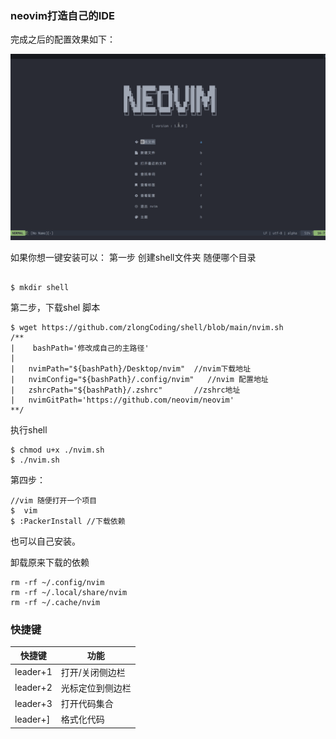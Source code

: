 ### neovim打造自己的IDE
完成之后的配置效果如下：

![预览](./images.gif)


如果你想一键安装可以：
第一步
创建shell文件夹 随便哪个目录
```

$ mkdir shell
```
第二步，下载shel 脚本
```
$ wget https://github.com/zlongCoding/shell/blob/main/nvim.sh
/**
|    bashPath='修改成自己的主路径' 
|  
|   nvimPath="${bashPath}/Desktop/nvim"  //nvim下载地址
|   nvimConfig="${bashPath}/.config/nvim"   //nvim 配置地址
|   zshrcPath="${bashPath}/.zshrc"       //zshrc地址
|   nvimGitPath='https://github.com/neovim/neovim' 
**/
```
执行shell
```
$ chmod u+x ./nvim.sh
$ ./nvim.sh
```

第四步：
```
//vim 随便打开一个项目
$  vim
$ :PackerInstall //下载依赖
```
也可以自己安装。



卸载原来下载的依赖
```
rm -rf ~/.config/nvim
rm -rf ~/.local/share/nvim
rm -rf ~/.cache/nvim
```


### 快捷键
| 快捷键   |  功能  |
|--------------- | --------------- |
|  leader+1  |  打开/关闭侧边栏  |
| leader+2   |   光标定位到侧边栏 |
| leader+3   |   打开代码集合 |
| leader+]   |  格式化代码 |

